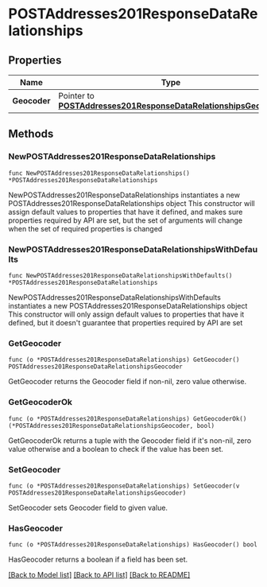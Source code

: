 # POSTAddresses201ResponseDataRelationships

## Properties

Name | Type | Description | Notes
------------ | ------------- | ------------- | -------------
**Geocoder** | Pointer to [**POSTAddresses201ResponseDataRelationshipsGeocoder**](POSTAddresses201ResponseDataRelationshipsGeocoder.md) |  | [optional] 

## Methods

### NewPOSTAddresses201ResponseDataRelationships

`func NewPOSTAddresses201ResponseDataRelationships() *POSTAddresses201ResponseDataRelationships`

NewPOSTAddresses201ResponseDataRelationships instantiates a new POSTAddresses201ResponseDataRelationships object
This constructor will assign default values to properties that have it defined,
and makes sure properties required by API are set, but the set of arguments
will change when the set of required properties is changed

### NewPOSTAddresses201ResponseDataRelationshipsWithDefaults

`func NewPOSTAddresses201ResponseDataRelationshipsWithDefaults() *POSTAddresses201ResponseDataRelationships`

NewPOSTAddresses201ResponseDataRelationshipsWithDefaults instantiates a new POSTAddresses201ResponseDataRelationships object
This constructor will only assign default values to properties that have it defined,
but it doesn't guarantee that properties required by API are set

### GetGeocoder

`func (o *POSTAddresses201ResponseDataRelationships) GetGeocoder() POSTAddresses201ResponseDataRelationshipsGeocoder`

GetGeocoder returns the Geocoder field if non-nil, zero value otherwise.

### GetGeocoderOk

`func (o *POSTAddresses201ResponseDataRelationships) GetGeocoderOk() (*POSTAddresses201ResponseDataRelationshipsGeocoder, bool)`

GetGeocoderOk returns a tuple with the Geocoder field if it's non-nil, zero value otherwise
and a boolean to check if the value has been set.

### SetGeocoder

`func (o *POSTAddresses201ResponseDataRelationships) SetGeocoder(v POSTAddresses201ResponseDataRelationshipsGeocoder)`

SetGeocoder sets Geocoder field to given value.

### HasGeocoder

`func (o *POSTAddresses201ResponseDataRelationships) HasGeocoder() bool`

HasGeocoder returns a boolean if a field has been set.


[[Back to Model list]](../README.md#documentation-for-models) [[Back to API list]](../README.md#documentation-for-api-endpoints) [[Back to README]](../README.md)


